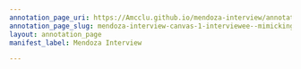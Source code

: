 ```yaml
---
annotation_page_uri: https://Amcclu.github.io/mendoza-interview/annotations/mendoza-interview-canvas-1-interviewee--mimicking--frustration.json
annotation_page_slug: mendoza-interview-canvas-1-interviewee--mimicking--frustration
layout: annotation_page
manifest_label: Mendoza Interview

---
```

